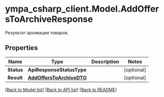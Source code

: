 # ympa_csharp_client.Model.AddOffersToArchiveResponse
Результат архивации товаров.

## Properties

Name | Type | Description | Notes
------------ | ------------- | ------------- | -------------
**Status** | **ApiResponseStatusType** |  | [optional] 
**Result** | [**AddOffersToArchiveDTO**](AddOffersToArchiveDTO.md) |  | [optional] 

[[Back to Model list]](../README.md#documentation-for-models) [[Back to API list]](../README.md#documentation-for-api-endpoints) [[Back to README]](../README.md)

